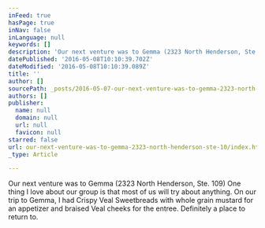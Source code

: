 ```yaml
---
inFeed: true
hasPage: true
inNav: false
inLanguage: null
keywords: []
description: 'Our next venture was to Gemma (2323 North Henderson, Ste. 109) One thing I love about our group is that most of us will try about anything. On our trip to Gemma, I had Crispy Veal Sweetbreads with whole grain mustard for an appetizer and braised Veal cheeks for the entree. Definitely a place to return to.'
datePublished: '2016-05-08T10:10:39.702Z'
dateModified: '2016-05-08T10:10:39.089Z'
title: ''
author: []
sourcePath: _posts/2016-05-07-our-next-venture-was-to-gemma-2323-north-henderson-ste-10.md
authors: []
publisher:
  name: null
  domain: null
  url: null
  favicon: null
starred: false
url: our-next-venture-was-to-gemma-2323-north-henderson-ste-10/index.html
_type: Article

---
```

Our next venture was to Gemma (2323 North Henderson, Ste. 109) One thing I love about our group is that most of us will try about anything. On our trip to Gemma, I had Crispy Veal Sweetbreads with whole grain mustard for an appetizer and braised Veal cheeks for the entree. Definitely a place to return to.